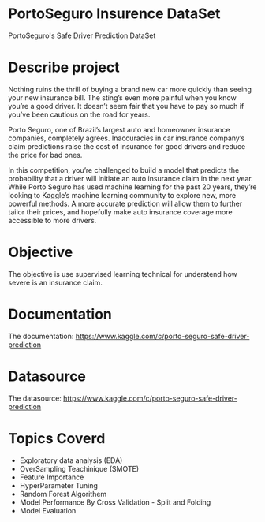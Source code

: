 # PortoSeguro Insurence DataSet
PortoSeguro's Safe Driver Prediction DataSet

# Describe project
Nothing ruins the thrill of buying a brand new car more quickly than seeing your new insurance bill. The sting’s even more painful when you know you’re a good driver. It doesn’t seem fair that you have to pay so much if you’ve been cautious on the road for years.

Porto Seguro, one of Brazil’s largest auto and homeowner insurance companies, completely agrees. Inaccuracies in car insurance company’s claim predictions raise the cost of insurance for good drivers and reduce the price for bad ones.

In this competition, you’re challenged to build a model that predicts the probability that a driver will initiate an auto insurance claim in the next year. While Porto Seguro has used machine learning for the past 20 years, they’re looking to Kaggle’s machine learning community to explore new, more powerful methods. A more accurate prediction will allow them to further tailor their prices, and hopefully make auto insurance coverage more accessible to more drivers.

# Objective
The objective is use supervised learning technical for understend how severe is an insurance claim.

# Documentation
The documentation: https://www.kaggle.com/c/porto-seguro-safe-driver-prediction

# Datasource
The datasource: https://www.kaggle.com/c/porto-seguro-safe-driver-prediction

# Topics Coverd
  - Exploratory data analysis (EDA) 
  - OverSampling Teachinique (SMOTE) 
  - Feature Importance
  - HyperParameter Tuning 
  - Random Forest Algorithem 
  - Model Performance By Cross Validation - Split and Folding 
  - Model Evaluation 
